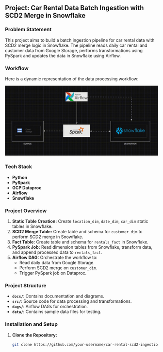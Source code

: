 ## Project: Car Rental Data Batch Ingestion with SCD2 Merge in Snowflake

### Problem Statement
This project aims to build a batch ingestion pipeline for car rental data with SCD2 merge logic in Snowflake. 
The pipeline reads daily car rental and customer data from Google Storage, performs transformations using PySpark and updates the data in Snowflake using Airflow.

### Workflow
Here is a dynamic representation of the data processing workflow:

![Workflow Animation](docs/workflow_animation.gif)

### Tech Stack
- **Python**
- **PySpark**
- **GCP Dataproc**
- **Airflow**
- **Snowflake**


### Project Overview
1. **Static Table Creation:** Create `location_dim`, `date_dim`, `car_dim` static tables in Snowflake.
2. **SCD2 Merge Table:** Create table and schema for `customer_dim` to perform SCD2 merge in Snowflake.
3. **Fact Table:** Create table and schema for `rentals_fact` in Snowflake.
4. **PySpark Job:** Read dimension tables from Snowflake, transform data, and append processed data to `rentals_fact`.
5. **Airflow DAG:** Orchestrate the workflow to:
   - Read daily data from Google Storage.
   - Perform SCD2 merge on `customer_dim`.
   - Trigger PySpark job on Dataproc.

### Project Structure
- **`docs/`**: Contains documentation and diagrams.
- **`src/`**: Source code for data processing and transformations.
- **`dags/`**: Airflow DAGs for orchestration.
- **`data/`**: Contains sample data files for testing.

### Installation and Setup
1. **Clone the Repository:**
   ```bash
   git clone https://github.com/your-username/car-rental-scd2-ingestion-snowflake.git
